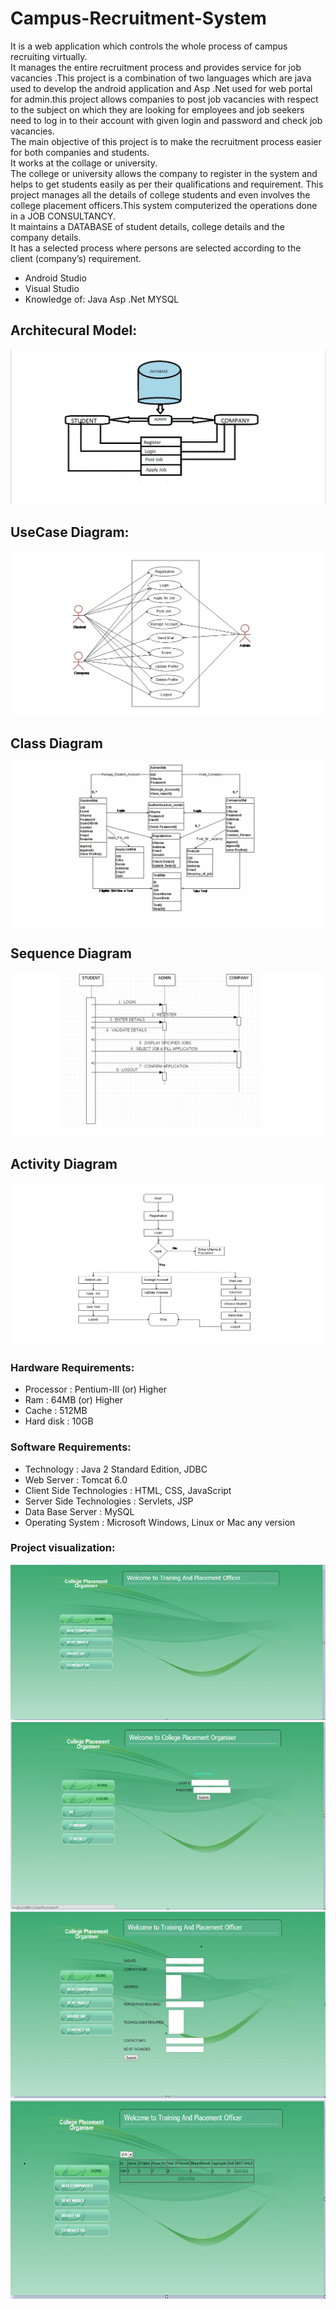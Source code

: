 # Campus-Recruitment-System
It is a web application which controls the whole process of campus recruiting virtually.\
It manages the entire recruitment process and provides service for job vacancies .This project is a combination of two languages which are java used to develop the android application and Asp .Net used for web portal for admin.this project allows companies to post job vacancies with respect to the subject on which they are looking for employees and job seekers need to log in to their account with given login and password and check job vacancies.\
The main objective of this project is to make the recruitment process easier for both companies and students.\
It works at the collage or university.\
The college or university allows the company to register in the system and helps to get students easily as per their qualifications and requirement.
This project manages all the details of college students and even involves the college placement officers.This system computerized the operations done in a JOB CONSULTANCY.\
It maintains a DATABASE of student details, college details and the company details.\
It has a selected process where persons are selected according to the client (company’s) requirement.
* Android Studio
* Visual Studio
* Knowledge of: Java
                Asp .Net
                MYSQL 
              

## Architecural Model:
![Alt text](https://github.com/starkworld/Campus-Recruitment-System/blob/master/images/Screen%20Shot%202020-10-14%20at%201.42.01%20PM.png)

## UseCase Diagram:
![Alt text](https://github.com/starkworld/Campus-Recruitment-System/blob/master/images/Screen%20Shot%202020-10-14%20at%201.42.29%20PM.png)

## Class Diagram
![Alt Text](https://github.com/starkworld/Campus-Recruitment-System/blob/master/images/Screen%20Shot%202020-10-14%20at%201.42.17%20PM.png)

## Sequence Diagram
![Alt text](https://github.com/starkworld/Campus-Recruitment-System/blob/master/images/Screen%20Shot%202020-10-14%20at%201.42.40%20PM.png)

## Activity Diagram
![Alt text](https://github.com/starkworld/Campus-Recruitment-System/blob/master/images/Screen%20Shot%202020-10-14%20at%201.42.50%20PM.png)



### Hardware Requirements:
* Processor			: 	Pentium-III (or) Higher
* Ram				:	64MB (or) Higher
* Cache				: 	512MB
* Hard disk			: 	10GB

### Software Requirements:

* Technology			: 	Java 2 Standard Edition, JDBC
* Web Server			: 	Tomcat 6.0
* Client Side Technologies	: 	HTML, CSS, JavaScript
* Server Side Technologies	:	Servlets, JSP
* Data Base Server		:	MySQL
* Operating System		:	Microsoft Windows, Linux or Mac any version


### Project visualization:
![Alt text](https://github.com/starkworld/Campus-Recruitment-System/blob/master/images/Pictur.png)
![Alt text](https://github.com/starkworld/Campus-Recruitment-System/blob/master/images/Picture2.png)
![Alt text](https://github.com/starkworld/Campus-Recruitment-System/blob/master/images/Picture3.png)
![Alt text](https://github.com/starkworld/Campus-Recruitment-System/blob/master/images/Picture4.png)
